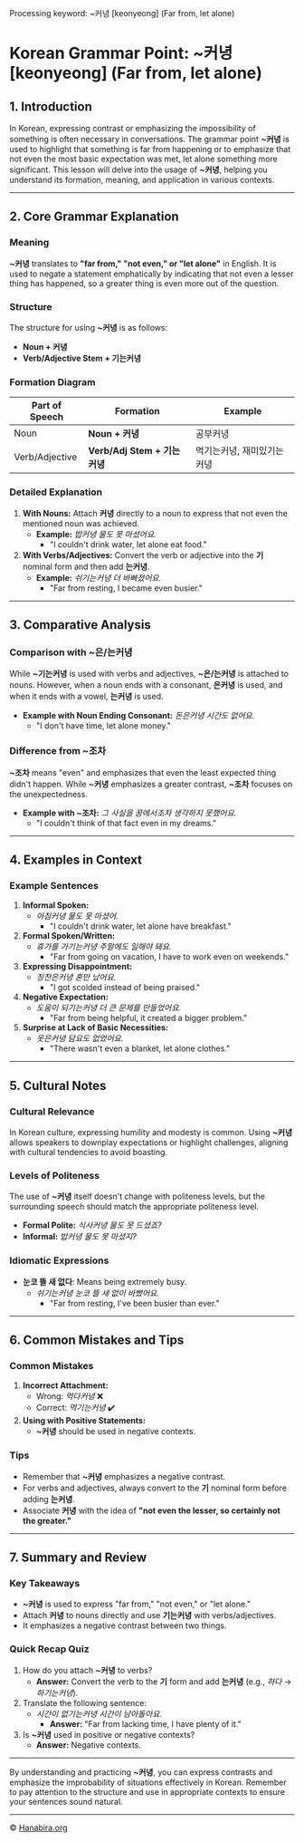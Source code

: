 Processing keyword: ~커녕 [keonyeong] (Far from, let alone)
# Korean Grammar Point: ~커녕 [keonyeong] (Far from, let alone)

## 1. Introduction
In Korean, expressing contrast or emphasizing the impossibility of something is often necessary in conversations. The grammar point **~커녕** is used to highlight that something is far from happening or to emphasize that not even the most basic expectation was met, let alone something more significant. This lesson will delve into the usage of **~커녕**, helping you understand its formation, meaning, and application in various contexts.

---
## 2. Core Grammar Explanation
### Meaning
**~커녕** translates to **"far from," "not even," or "let alone"** in English. It is used to negate a statement emphatically by indicating that not even a lesser thing has happened, so a greater thing is even more out of the question.
### Structure
The structure for using **~커녕** is as follows:
- **Noun + 커녕**
- **Verb/Adjective Stem + 기는커녕**
### Formation Diagram
| Part of Speech | Formation                   | Example              |
|----------------|-----------------------------|----------------------|
| Noun           | **Noun + 커녕**             | 공부커녕             |
| Verb/Adjective | **Verb/Adj Stem + 기는커녕** | 먹기는커녕, 재미있기는커녕 |
### Detailed Explanation
1. **With Nouns:**
   Attach **커녕** directly to a noun to express that not even the mentioned noun was achieved.
   - **Example:** _밥커녕 물도 못 마셨어요._
     - "I couldn't drink water, let alone eat food."
2. **With Verbs/Adjectives:**
   Convert the verb or adjective into the **기** nominal form and then add **는커녕**.
   - **Example:** _쉬기는커녕 더 바빠졌어요._
     - "Far from resting, I became even busier."
---
## 3. Comparative Analysis
### Comparison with **~은/는커녕**
While **~기는커녕** is used with verbs and adjectives, **~은/는커녕** is attached to nouns. However, when a noun ends with a consonant, **은커녕** is used, and when it ends with a vowel, **는커녕** is used.
- **Example with Noun Ending Consonant:** _돈은커녕 시간도 없어요._
  - "I don't have time, let alone money."
### Difference from **~조차**
**~조차** means "even" and emphasizes that even the least expected thing didn't happen. While **~커녕** emphasizes a greater contrast, **~조차** focuses on the unexpectedness.
- **Example with ~조차:** _그 사실을 꿈에서조차 생각하지 못했어요._
  - "I couldn't think of that fact even in my dreams."
---
## 4. Examples in Context
### Example Sentences
1. **Informal Spoken:**
   - _아침커녕 물도 못 마셨어._
     - "I couldn't drink water, let alone have breakfast."
2. **Formal Spoken/Written:**
   - _휴가를 가기는커녕 주말에도 일해야 돼요._
     - "Far from going on vacation, I have to work even on weekends."
3. **Expressing Disappointment:**
   - _칭찬은커녕 혼만 났어요._
     - "I got scolded instead of being praised."
4. **Negative Expectation:**
   - _도움이 되기는커녕 더 큰 문제를 만들었어요._
     - "Far from being helpful, it created a bigger problem."
5. **Surprise at Lack of Basic Necessities:**
   - _옷은커녕 담요도 없었어요._
     - "There wasn't even a blanket, let alone clothes."
---
## 5. Cultural Notes
### Cultural Relevance
In Korean culture, expressing humility and modesty is common. Using **~커녕** allows speakers to downplay expectations or highlight challenges, aligning with cultural tendencies to avoid boasting.
### Levels of Politeness
The use of **~커녕** itself doesn't change with politeness levels, but the surrounding speech should match the appropriate politeness level.
- **Formal Polite:** _식사커녕 물도 못 드셨죠?_
- **Informal:** _밥커녕 물도 못 마셨지?_
### Idiomatic Expressions
- **눈코 뜰 새 없다**: Means being extremely busy.
  - _쉬기는커녕 눈코 뜰 새 없이 바빴어요._
    - "Far from resting, I've been busier than ever."
---
## 6. Common Mistakes and Tips
### Common Mistakes
1. **Incorrect Attachment:**
   - Wrong: _먹다커녕_ ❌
   - Correct: _먹기는커녕_ ✔️
2. **Using with Positive Statements:**
   - **~커녕** should be used in negative contexts.
### Tips
- Remember that **~커녕** emphasizes a negative contrast.
- For verbs and adjectives, always convert to the **기** nominal form before adding **는커녕**.
- Associate **커녕** with the idea of **"not even the lesser, so certainly not the greater."**
---
## 7. Summary and Review
### Key Takeaways
- **~커녕** is used to express "far from," "not even," or "let alone."
- Attach **커녕** to nouns directly and use **기는커녕** with verbs/adjectives.
- It emphasizes a negative contrast between two things.
### Quick Recap Quiz
1. How do you attach **~커녕** to verbs?
   - **Answer:** Convert the verb to the **기** form and add **는커녕** (e.g., _하다_ → _하기는커녕_).
2. Translate the following sentence:
   - _시간이 없기는커녕 시간이 남아돌아요._
     - **Answer:** "Far from lacking time, I have plenty of it."
3. Is **~커녕** used in positive or negative contexts?
   - **Answer:** Negative contexts.
---
By understanding and practicing **~커녕**, you can express contrasts and emphasize the improbability of situations effectively in Korean. Remember to pay attention to the structure and use in appropriate contexts to ensure your sentences sound natural.

---
© [Hanabira.org](https://hanabira.org)
